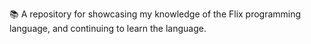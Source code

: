 📚️ A repository for showcasing my knowledge of the Flix programming language, and continuing to learn the language.
